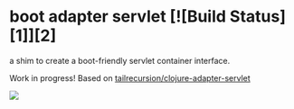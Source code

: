 # boot adapter servlet [![Build Status][1]][2]
a shim to create a boot-friendly servlet container interface.

Work in progress!  Based on [tailrecursion/clojure-adapter-servlet](https://github.com/tailrecursion/clojure-adapter-servlet)

<img src="http://animatedgif.net/underconstruction/anim0205-1_e0.gif"/>
